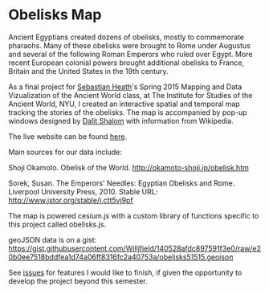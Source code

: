 # Obelisks Map

Ancient Egyptians created dozens of obelisks, mostly to commemorate pharaohs. Many of these obelisks were brought to Rome under Augustus and several of the following Roman Emperors who ruled over Egypt. More recent European colonial powers brought additional obelisks to France, Britain and the United States in the 19th century. 

As a final project for [Sebastian Heath](http://sebastianheath.com/)'s Spring 2015 Mapping and Data Vizualization of the Ancient World class, at The Institute for Studies of the Ancient World, NYU, I created an interactive spatial and temporal map tracking the stories of the obelisks. The map is accompanied by pop-up windows designed by [Dalit Shalom](http://dalitshalom.com/) with information from Wikipedia.

The live website can be found [here](http://www.willjfield.com/Obs/Apps/).

Main sources for our data include:

Shoji Okamoto. Obelisk of the World. http://okamoto-shoji.jp/obelisk.htm

Sorek, Susan. The Emperors' Needles: Egyptian Obelisks and Rome. Liverpool University Press, 2010. Stable URL: http://www.jstor.org/stable/j.ctt5vj9pf

The map is powered cesium.js with a custom library of functions specific to this project called obelisks.js.

geoJSON data is on a gist: https://gist.githubusercontent.com/Willjfield/140528afdc897591f3e0/raw/e20b0ee7518bddfea1d74a06ff8316fc2a40753a/obelisks51515.geojson

See [issues](https://github.com/Willjfield/Obelisks/issues) for features I would like to finish, if given the opportunity to develop the project beyond this semester. 
